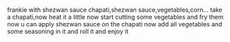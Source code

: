 frankie with shezwan sauce
chapati,shezwan sauce,vegetables,corn...
take a chapati,now heat it a little
now start cutting some vegetables and fry them
now u can apply shezwan sauce on the chapati 
now add all vegetables and some seasoning in it and roll it and enjoy it
